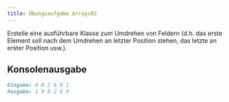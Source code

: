 ```yaml
---
title: Übungsaufgabe Arrays02
---
```


Erstelle eine ausführbare Klasse zum Umdrehen von Feldern (d.h. das erste Element soll nach dem Umdrehen an letzter Position stehen, das letzte an erster Position usw.).

## Konsolenausgabe

```markdown
Eingabe: 4 8 2 6 9 1
Ausgabe: 1 9 6 2 8 4
```

